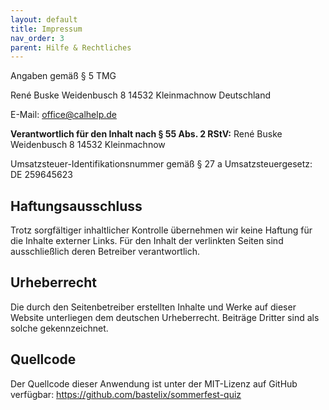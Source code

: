 ```yaml
---
layout: default
title: Impressum
nav_order: 3
parent: Hilfe & Rechtliches
---
```


Angaben gemäß § 5 TMG

René Buske
Weidenbusch 8
14532 Kleinmachnow
Deutschland

E-Mail: [office@calhelp.de](mailto:office@calhelp.de)

**Verantwortlich für den Inhalt nach § 55 Abs. 2 RStV:**
René Buske
Weidenbusch 8
14532 Kleinmachnow

Umsatzsteuer-Identifikationsnummer gemäß § 27 a Umsatzsteuergesetz: DE 259645623

## Haftungsausschluss

Trotz sorgfältiger inhaltlicher Kontrolle übernehmen wir keine Haftung für die Inhalte externer Links. Für den Inhalt der verlinkten Seiten sind ausschließlich deren Betreiber verantwortlich.

## Urheberrecht

Die durch den Seitenbetreiber erstellten Inhalte und Werke auf dieser Website unterliegen dem deutschen Urheberrecht. Beiträge Dritter sind als solche gekennzeichnet.

## Quellcode

Der Quellcode dieser Anwendung ist unter der MIT-Lizenz auf GitHub verfügbar: <https://github.com/bastelix/sommerfest-quiz>

